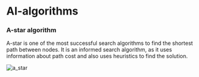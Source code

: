 # AI-algorithms

### A-star algorithm
A-star is one of the most successful search algorithms to find the shortest path between nodes. It is an informed search algorithm, as it uses information about path cost and also uses heuristics to find the solution.

![a_star](https://user-images.githubusercontent.com/36489953/79676840-82805400-81ea-11ea-8d42-ddd2c470248c.PNG)
